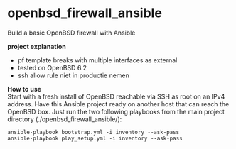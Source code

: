# openbsd_firewall_ansible
Build a basic OpenBSD firewall with Ansible

**project explanation**  
* pf template breaks with multiple interfaces as external
* tested on OpenBSD 6.2
* ssh allow rule niet in productie nemen


**How to use**  
Start with a fresh install of OpenBSD reachable via SSH as root on an IPv4 address. Have this Ansible project ready on another host that can reach the OpenBSD box. Just run the two following playbooks from the main project directory (./openbsd_firewall_ansible/):
```
ansible-playbook bootstrap.yml -i inventory --ask-pass
ansible-playbook play_setup.yml -i inventory --ask-pass
```
